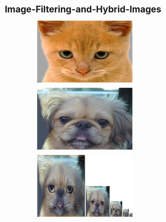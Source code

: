 # Image-Filtering-and-Hybrid-Images

<p align="center">
  <img src="https://raw.githubusercontent.com/priyatejankar/Image-Filtering-and-Hybrid-Images/master/proj1/data/cat.bmp" width=300 height=195>
</p>

<p align="center">
  <img src="https://raw.githubusercontent.com/priyatejankar/Image-Filtering-and-Hybrid-Images/master/proj1/data/dog.bmp" width=300 height=195>
</p>




<p align="center">
  <img src="https://github.com/priyatejankar/Image-Filtering-and-Hybrid-Images/blob/master/proj1/results/hybrid_image_scales.jpg" width=300 height=195>
</p>
